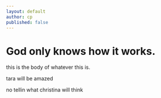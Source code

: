 ```yaml
---
layout: default
author: cp
published: false
---
```


# God only knows how it works.




this is the body of whatever this is.

tara will be amazed

no tellin what christina will think